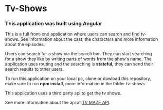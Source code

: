 <h1>Tv-Shows</h1>

<h3>This application was built using Angular</h3>
<p>This is a full front-end application where users can search and find tv-shows. See information about the cast, the characters and more information about the episodes.</p>
<p>Users can search for a show via the search bar. They can start searching for a show they like by writing parts of words from the show's name. The application uses routing and the searching is <b>stateful</b>, they can send their search results to other users.</p>
<p>To run this application on your local pc, clone or dowload this repository, make sure to run <b>npm install</b>, more information in the folder tv-shows</p>
<p>This application uses a third party api to get the tv shows.</p>
<p>See more information about the api at <a href="https://www.tvmaze.com/api">TV MAZE API</a>.</p>

